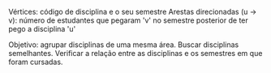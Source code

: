 Vértices: código de disciplina e o seu semestre
Arestas direcionadas (u -> v): número de estudantes que pegaram 'v' no semestre posterior de ter pego a disciplina 'u'

Objetivo: agrupar disciplinas de uma mesma área. Buscar disciplinas semelhantes. Verificar a relação entre as disciplinas e os semestres em que foram cursadas.